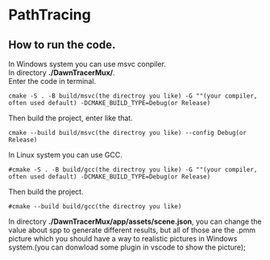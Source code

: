 # PathTracing

## How to run the code.<br>
In Windows system you can use msvc conpiler.<br> In directory **./DawnTracerMux/**.<br>Enter the code in terminal.<br>
```
cmake -S . -B build/msvc(the directroy you like) -G ""(your compiler, often used default) -DCMAKE_BUILD_TYPE=Debug(or Release)
```
Then build the project, enter like that.
```
cmake --build build/msvc(the directroy you like) --config Debug(or Release)
```
In Linux system you can use GCC.
```
#cmake -S . -B build/gcc(the directroy you like) -G ""(your compiler, often used default) -DCMAKE_BUILD_TYPE=Debug(or Release)
```
Then build the project.
```
#cmake --build build/gcc(the directroy you like)
```
In directory **./DawnTracerMux/app/assets/scene.json**, you can change the value about spp to generate different results, but all of those are the .pmm picture which you should have a way to realistic pictures in Windows system.(you can donwload some plugin in vscode to show the picture);




